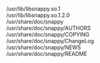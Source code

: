 /usr/lib/libsnappy.so.1  
/usr/lib/libsnappy.so.1.2.0  
/usr/share/doc/snappy  
/usr/share/doc/snappy/AUTHORS  
/usr/share/doc/snappy/COPYING  
/usr/share/doc/snappy/ChangeLog  
/usr/share/doc/snappy/NEWS  
/usr/share/doc/snappy/README  
